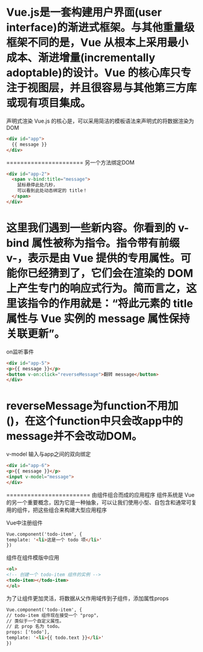 Vue.js是一套构建用户界面(user interface)的渐进式框架。与其他重量级框架不同的是，Vue 从根本上采用最小成本、渐进增量(incrementally adoptable)的设计。Vue 的核心库只专注于视图层，并且很容易与其他第三方库或现有项目集成。
======================
声明式渲染
Vue.js 的核心是，可以采用简洁的模板语法来声明式的将数据渲染为 DOM

```html
<div id="app">
  {{ message }}
</div>
```

======================
另一个方法绑定DOM

```html
<div id="app-2">
  <span v-bind:title="message">
    鼠标悬停此处几秒，
    可以看到此处动态绑定的 title！
  </span>
</div>
```

这里我们遇到一些新内容。你看到的 v-bind 属性被称为指令。指令带有前缀 v-，表示是由 Vue 提供的专用属性。可能你已经猜到了，它们会在渲染的 DOM 上产生专门的响应式行为。简而言之，这里该指令的作用就是：“将此元素的 title 属性与 Vue 实例的 message 属性保持关联更新”。
=======================
on监听事件

```html
<div id="app-5">
<p>{{ message }}</p>
<button v-on:click="reverseMessage">翻转 message</button>
</div>
```

reverseMessage为function不用加()，在这个function中只会改app中的message并不会改动DOM。
=======================
v-model 输入与app之间的双向绑定

```html
<div id="app-6">
<p>{{ message }}</p>
<input v-model="message">
</div>
```

========================
由组件组合而成的应用程序
组件系统是 Vue 的另一个重要概念，因为它是一种抽象，可以让我们使用小型、自包含和通常可复用的组件，把这些组合来构建大型应用程序

Vue中注册组件

```html
Vue.component('todo-item', {
template: '<li>这是一个 todo 项</li>'
})
```

组件在组件模版中应用

```html
<ol>
<!-- 创建一个 todo-item 组件的实例 -->
<todo-item></todo-item>
</ol>
```

为了让组件更加灵活，将数据从父作用域传到子组件，添加属性props

```html
Vue.component('todo-item', {
// todo-item 组件现在接受一个 "prop"，
// 类似于一个自定义属性。
// 此 prop 名为 todo。
props: ['todo'],
template: '<li>{{ todo.text }}</li>'
})
```
